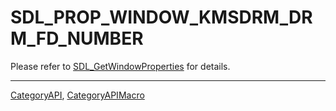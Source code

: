 # SDL_PROP_WINDOW_KMSDRM_DRM_FD_NUMBER

Please refer to [SDL_GetWindowProperties](SDL_GetWindowProperties) for details.

----
[CategoryAPI](CategoryAPI), [CategoryAPIMacro](CategoryAPIMacro)

